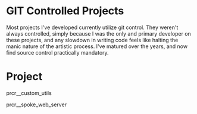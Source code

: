 # GIT Controlled Projects

Most projects I've developed currently utilize git control.  They weren't always controlled, simply because I was the only and primary developer on these projects, and any slowdown in writing code feels like halting the manic nature of the artistic process.  I've matured over the years, and now find source control practically mandatory.

# Project 

prcr__custom_utils

prcr__spoke_web_server
